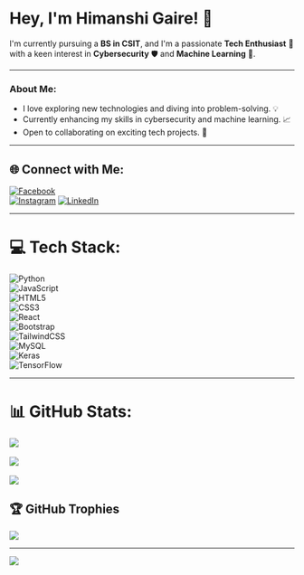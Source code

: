 # Hey, I'm Himanshi Gaire! 👋

I'm currently pursuing a **BS in CSIT**, and I'm a passionate **Tech Enthusiast** 🚀 with a keen interest in **Cybersecurity** 🛡️ and **Machine Learning** 🤖.

---

### About Me:
- I love exploring new technologies and diving into problem-solving. 💡
- Currently enhancing my skills in cybersecurity and machine learning. 📈
- Open to collaborating on exciting tech projects. 🤝

---

## 🌐 Connect with Me:
[![Facebook](https://img.shields.io/badge/Facebook-%231877F2.svg?logo=Facebook&logoColor=white)](https://www.facebook.com/himanshi.gaire)  
[![Instagram](https://img.shields.io/badge/Instagram-%23E4405F.svg?logo=Instagram&logoColor=white)](https://www.instagram.com/himanshi_chill/)
[![LinkedIn](https://img.shields.io/badge/LinkedIn-%230077B5.svg?logo=linkedin&logoColor=white)](https://linkedin.com/in/your-profile)

---

# 💻 Tech Stack:
![Python](https://img.shields.io/badge/python-3670A0?style=for-the-badge&logo=python&logoColor=ffdd54)  
![JavaScript](https://img.shields.io/badge/javascript-%23323330.svg?style=for-the-badge&logo=javascript&logoColor=%23F7DF1E)  
![HTML5](https://img.shields.io/badge/html5-%23E34F26.svg?style=for-the-badge&logo=html5&logoColor=white)  
![CSS3](https://img.shields.io/badge/css3-%231572B6.svg?style=for-the-badge&logo=css3&logoColor=white)  
![React](https://img.shields.io/badge/react-%2320232a.svg?style=for-the-badge&logo=react&logoColor=%2361DAFB)  
![Bootstrap](https://img.shields.io/badge/bootstrap-%238511FA.svg?style=for-the-badge&logo=bootstrap&logoColor=white)  
![TailwindCSS](https://img.shields.io/badge/tailwindcss-%2338B2AC.svg?style=for-the-badge&logo=tailwind-css&logoColor=white)  
![MySQL](https://img.shields.io/badge/mysql-%2300f.svg?style=for-the-badge&logo=mysql&logoColor=white)  
![Keras](https://img.shields.io/badge/Keras-%23D00000.svg?style=for-the-badge&logo=Keras&logoColor=white)  
![TensorFlow](https://img.shields.io/badge/TensorFlow-%23FF6F00.svg?style=for-the-badge&logo=TensorFlow&logoColor=white)  

---

# 📊 GitHub Stats:
![](https://github-readme-stats.vercel.app/api?username=himanshii7&theme=radical&hide_border=false&include_all_commits=false&count_private=false)<br/>  
![](https://github-readme-streak-stats.herokuapp.com/?user=himanshii7&theme=radical&hide_border=false)<br/>  
![](https://github-readme-stats.vercel.app/api/top-langs/?username=himanshii7&theme=radical&hide_border=false&include_all_commits=false&count_private=false&layout=compact)  

## 🏆 GitHub Trophies
![](https://github-profile-trophy.vercel.app/?username=himanshii7&theme=radical&no-frame=true&no-bg=false&margin-w=4)

---

[![](https://visitcount.itsvg.in/api?id=himanshii7&icon=0&color=6)](https://visitcount.itsvg.in)
